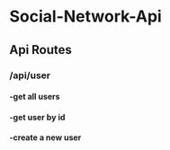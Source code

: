 # Social-Network-Api

## Api Routes 

### /api/user
#### -get all users
#### -get user by id 
#### -create a new user

